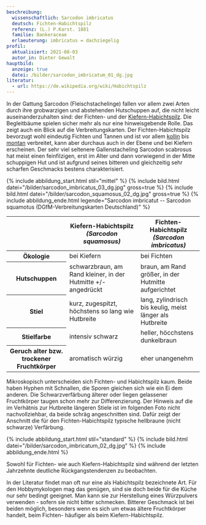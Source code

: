```yaml
---
beschreibung:
  wissenschaftlich: Sarcodon imbricatus
  deutsch: Fichten-Habichtspilz
  referenz: (L.) P.Karst. 1881
  familie: Bankeraceae
  erlaeuterung: imbricatus = dachziegelig
profil:
  aktualisiert: 2021-08-03
  autor_in: Dieter Gewalt
hauptbild:
  anzeige: true
  datei: /bilder/sarcodon_imbricatum_01_dg.jpg
literatur:
  - url: https://de.wikipedia.org/wiki/Habichtspilz
---
```

In der Gattung Sarcodon (Fleischstachelinge) fallen vor allem zwei Arten durch ihre grobwarzigen und abstehenden Hutschuppen auf, die nicht leicht auseinanderzuhalten sind: der Fichten- und der [Kiefern-Habichtspilz](/pilze/sarcodon-squamosus-kiefern-habichtspilz). Die Begleitbäume spielen sicher mehr als nur eine hinweisgebende Rolle. Das zeigt auch ein Blick auf die Verbreitungskarten. Der Fichten-Habichtspilz bevorzugt wohl eindeutig Fichten und Tannen und ist vor allem [kollin](kollin "Glossar") bis [montan](montan "Glossar") verbreitet, kann aber durchaus auch in der Ebene und bei Kiefern erscheinen. Der sehr viel seltenere Gallenstacheling Sarcodon scabrosus hat meist einen feinfilzigen, erst im Alter und dann vorwiegend in der Mitte schuppigen Hut und ist aufgrund seines bitteren und gleichzeitig sehr scharfen Geschmacks bestens charakterisiert.

{% include abbildung_start.html stil="mittel" %}
{% include bild.html datei="/bilder/sarcodon_imbricatus_03_dg.jpg" gross=true %}
{% include bild.html datei="/bilder/sarcodon_squamosus_02_dg.jpg" gross=true %}
{% include abbildung_ende.html legende="Sarcodon imbricatut -- Sarcodon squamotus (DGfM-Verbreitungskarten Deutschland)" %}

<div class="table-responsive">
  <table class="table">
    <thead>
      <tr>
        <th> </th> 
        <th>Kiefern-Habichtspilz<br /><i>(Sarcodon squamosus)</i></th>
        <th>Fichten-Habichtspilz<br /><i>(Sarcodon imbricatus)</i></th>
      </tr>
    </thead>
    <tbody>
      <tr>
        <th>Ökologie </th>
        <td>bei Kiefern</td>
        <td>bei Fichten</td>
      </tr>
      <tr>
        <th>Hutschuppen</th>
        <td>schwarzbraun, am Rand kleiner, in der Hutmitte +/- angedrückt</td>
        <td>braun, am Rand größer, in der Hutmitte aufgerichtet</td>
      </tr> 
      <tr>
        <th>Stiel</th>
        <td>kurz, zugespitzt, höchstens so lang wie Hutbreite</td>
        <td>lang, zylindrisch bis keulig, meist länger als Hutbreite</td>
      </tr>
      <tr>
        <th>Stielfarbe</th>
        <td>intensiv schwarz</td>
        <td>heller, höcchstens dunkelbraun</td>
      </tr>
      <tr>
        <th>Geruch alter bzw. trockener Fruchtkörper</th>
        <td>aromatisch würzig</td>
        <td>eher unangenehm</td>
      </tr>
    </tbody>
  </table>
</div>

Mikroskopisch unterscheiden sich Fichten- und Habichtspilz kaum. Beide haben Hyphen mit Schnallen, die Sporen gleichen sich wie ein Ei dem anderen. Die Schwarzverfärbung älterer oder liegen gelassener Fruchtkörper taugen schon mehr zur Differenzierung. Der Hinweis auf die im Verhätnis zur Hutbreite längeren Stiele ist im folgenden Foto nicht nachvollziehbar, da beide schräg angeschnitten sind. Dafür zeigt der Anschnitt die für den Fichten-Habichtspilz typische hellbraune (nicht schwarze) Verfärbung.

{% include abbildung_start.html stil="standard" %}
{% include bild.html datei="/bilder/sarcodon_imbricatum_02_dg.jpg" %}
{% include abbildung_ende.html %}

Sowohl für Fichten- wie auch Kiefern-Habichtspilz sind während der letzten Jahrzehnte deutliche Rückgangstendenzen zu beobachten.

In der Literatur findet man oft nur eine als Habichtspilz bezeichnete Art. Für den Hobbymykologen mag das genügen, sind sie doch beide für die Küche nur sehr bedingt geeignet. Man kann sie zur Herstellung eines Würzpulvers verwenden - sofern sie nicht bitter schmecken. Bitterer Geschmack ist bei beiden möglich, besonders wenn es sich um etwas ältere Fruchtkörper handelt, beim Fichten- häufiger als beim Kiefern-Habichtspilz.